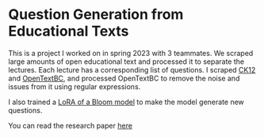 # Question Generation from Educational Texts

This is a project I worked on in spring 2023 with 3 teammates. We scraped large amounts of open educational text and processed it to separate the lectures. Each lecture has a corresponding list of questions. I scraped [CK12](https://github.com/timothelaborie/Eduquest/tree/main/scraping/ck12) and [OpenTextBC](https://github.com/timothelaborie/Eduquest/tree/main/scraping/opentextbc), and processed OpenTextBC to remove the noise and issues from it using regular expressions.

I also trained a [LoRA of a Bloom model](https://github.com/timothelaborie/Eduquest/blob/main/question_gen/main.ipynb) to make the model generate new questions.

You can read the research paper [here](https://github.com/timothelaborie/Eduquest/blob/main/paper.pdf)
